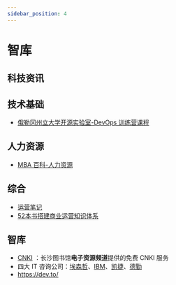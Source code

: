 ```yaml
---
sidebar_position: 4
---
```

 
# 智库

## 科技资讯

## 技术基础

- [俄勒冈州立大学开源实验室-DevOps 训练营课程](http://devopsbootcamp.osuosl.org/index.html)

## 人力资源

* [MBA 百科-人力资源](https://wiki.mbalib.com/wiki/Portal:%E4%BA%BA%E5%8A%9B%E8%B5%84%E6%BA%90)

## 综合 

* [运营笔记](https://www.yunyingbiji.cn/)
* [52本书搭建商业运营知识体系](https://www.yuque.com/yichu/biz/nch79o#ApvG)

## 智库

* [CNKI](http://opac.changshalib.cn/opac/reader/login) ：长沙图书馆**电子资源频道**提供的免费 CNKI 服务
* 四大 IT 咨询公司：[埃森哲](https://www.accenture.com/cn-zh)、[IBM](https://www.ibm.com/cn-zh)、[凯捷](https://www.capgemini.com/cn-zh/)、[德勤](https://www2.deloitte.com/cn/zh.html)
* https://dev.to/
